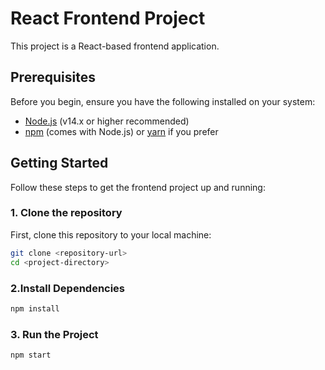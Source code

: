 # React Frontend Project

This project is a React-based frontend application.

## Prerequisites

Before you begin, ensure you have the following installed on your system:

- [Node.js](https://nodejs.org/) (v14.x or higher recommended)
- [npm](https://www.npmjs.com/) (comes with Node.js) or [yarn](https://yarnpkg.com/) if you prefer

## Getting Started

Follow these steps to get the frontend project up and running:

### 1. Clone the repository

First, clone this repository to your local machine:

```bash
git clone <repository-url>
cd <project-directory>
```
### 2.Install Dependencies
```bash 
npm install
```
### 3. Run the Project
```bash 
npm start
```



